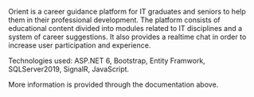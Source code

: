 
Orient is a career guidance platform for IT graduates and seniors to help them in their professional development. The platform consists of educational content divided into modules related to IT disciplines and a system of career suggestions. It also provides a realtime chat in order to increase user participation and experience. 

Technologies used: ASP.NET 6, Bootstrap, Entity Framwork, SQLServer2019, SignalR, JavaScript.

More information is provided through the documentation above.
